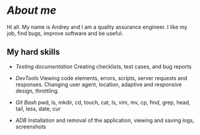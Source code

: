 # ***About me***
Hi all. 
My name is Andrey and I am a quality assurance engineer. 
I like my job, find bugs, improve software and be useful.

## **My hard skills**
* *Testing documentation*
    Creating checklists, test cases, and bug reports

* *DevTools*
    Viewing code elements, errors, scripts, server requests and
responses. 
    Changing user agent, location, adaptive and
responsive design, throttling.

* *Git Bash*
    pwd, ls, mkdir, cd, touch, cat, ls, vim, mv, cp, find, grep, head, tail,
less, date, cur

* *ADB*
    Installation and removal of the application, viewing and saving
logs, screenshots

<!--
**AndreyM0zhaev/AndreyM0zhaev** is a ✨ _special_ ✨ repository because its `README.md` (this file) appears on your GitHub profile.

Here are some ideas to get you started:

- 🔭 I’m currently working on ...
- 🌱 I’m currently learning ...
- 👯 I’m looking to collaborate on ...
- 🤔 I’m looking for help with ...
- 💬 Ask me about ...
- 📫 How to reach me: ...
- 😄 Pronouns: ...
- ⚡ Fun fact: ...
-->
